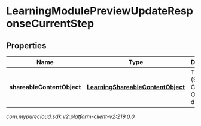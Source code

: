 # LearningModulePreviewUpdateResponseCurrentStep


## Properties

| Name | Type | Description | Notes |
| ------------ | ------------- | ------------- | ------------- |
| **shareableContentObject** | [**LearningShareableContentObject**](LearningShareableContentObject) | The SCO (Shareable Content Object) data |  [optional] |




_com.mypurecloud.sdk.v2:platform-client-v2:219.0.0_
